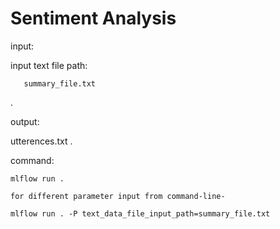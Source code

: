 # Sentiment Analysis

input: 

   input text file path: 

       summary_file.txt 
.

output: 

   utterences.txt 
.



command: 

    mlflow run .

    for different parameter input from command-line- 

    mlflow run . -P text_data_file_input_path=summary_file.txt